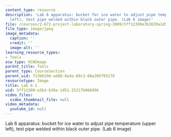 ```yaml
---
content_type: resource
description: 'Lab 6 apparatus: bucket for ice water to adjust pipe temperature (upper
  left), test pipe welded within black outer pipe. (Lab 6 image)'
file: /courses/2-672-project-laboratory-spring-2009/5ff12309e3b3639a1d5125217b96b956_lab61.jpg
file_type: image/jpeg
image_metadata:
  caption: ''
  credit: ''
  image-alt: ''
learning_resource_types:
- Tools
ocw_type: OCWImage
parent_title: Tools
parent_type: CourseSection
parent_uid: 713b619d-ad80-8a4a-69c3-88a205f93170
resourcetype: Image
title: Lab 6-1
uid: 5ff12309-e3b3-639a-1d51-25217b96b956
video_files:
  video_thumbnail_file: null
video_metadata:
  youtube_id: null
---
```

Lab 6 apparatus: bucket for ice water to adjust pipe temperature (upper left), test pipe welded within black outer pipe. (Lab 6 image)

